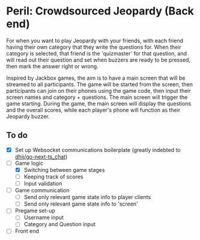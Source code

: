 # Peril: Crowdsourced Jeopardy (Back end)

For when you want to play Jeopardy with your friends, with each friend having their own category that they write the questions for. When their category is selected, that friend is the 'quizmaster' for that question, and will read out their question and set when buzzers are ready to be pressed, then mark the answer right or wrong. 

Inspired by Jackbox games, the aim is to have a main screen that will be streamed to all participants. The game will be started from the screen, then participants can join on their phones using the game code, then input their screen names and category + questions. The main screen will trigger the game starting. During the game, the main screen will display the questions and the overall scores, while each player's phone will function as their Jeopardy buzzer.

## To do
- [x] Set up Websocket communications boilerplate (greatly indebted to [dhij/go-next-ts_chat](https://github.com/dhij/go-next-ts_chat))
- [ ] Game logic
    - [x] Switching between game stages
    - [ ] Keeping track of scores
    - [ ] Input validation
- [ ] Game communication
    - [ ] Send only relevant game state info to player clients
    - [ ] Send only relevant game state info to 'screen'
- [ ] Pregame set-up
    - [ ] Username input
    - [ ] Category and Question input
- [ ] Front end